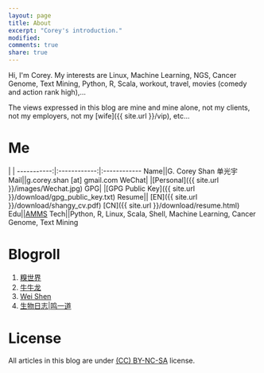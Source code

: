 ```yaml
---
layout: page
title: About
excerpt: "Corey's introduction."
modified: 
comments: true
share: true
---
```


Hi, I'm Corey. My interests are Linux, Machine Learning, NGS, Cancer Genome, Text Mining, Python, R, Scala, workout, travel, movies (comedy and action rank high),...

The views expressed in this blog are mine and mine alone, not my clients, not my employers, not my [wife]({{ site.url }}/vip), etc...


# Me

  |  | 
-----------:|:------------:|:------------
 Name|<i class="fa fa-male"></i>|G. Corey Shan 单光宇
 Mail|<i class="fa fa-envelope"></i>|g.corey.shan [at] gmail.com
 WeChat|<i class="fab fa-weixin"></i> |[Personal]({{ site.url }}/images/Wechat.jpg)
 GPG|<i class="fa fa-key"></i> |[GPG Public Key]({{ site.url }}/download/gpg_public_key.txt)
 Resume|<i class="fa fa-file"></i>|<i class="far fa-file-pdf"></i> [EN]({{ site.url }}/download/shangy_cv.pdf) <i class="fas fa-file-alt"></i> [CN]({{ site.url }}/download/resume.html)
 Edu|<i class="fa fa-graduation-cap"></i>|[AMMS](https://en.wikipedia.org/wiki/Academy_of_Military_Medical_Sciences)
 Tech|<i class="fa fa-tasks"></i>|Python, R, Linux, Scala, Shell, Machine Learning, Cancer Genome, Text Mining


# Blogroll
1. [糗世界](http://blog.qiubio.com:8080/about)
2. [牛牛龙](http://yulongniu.bionutshell.org/)
3. [Wei Shen](http://blog.shenwei.me/)
4. [生物日志\|鸣一道](http://www.zilhua.com)

# License
All articles in this blog are under [(CC) BY-NC-SA](https://creativecommons.org/licenses/by-nc-sa/4.0/) license. 






